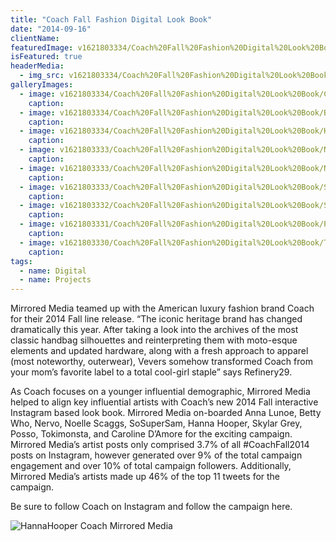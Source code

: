 ```yaml
---
title: "Coach Fall Fashion Digital Look Book"
date: "2014-09-16"
clientName: 
featuredImage: v1621803334/Coach%20Fall%20Fashion%20Digital%20Look%20Book/AnnaLunoe_weohba.png
isFeatured: true
headerMedia:
  - img_src: v1621803334/Coach%20Fall%20Fashion%20Digital%20Look%20Book/AnnaLunoe_weohba.png
galleryImages:
  - image: v1621803334/Coach%20Fall%20Fashion%20Digital%20Look%20Book/CarolineDAmore_b08nsl.png
    caption: 
  - image: v1621803334/Coach%20Fall%20Fashion%20Digital%20Look%20Book/BettyWho_zn2aed.png
    caption: 
  - image: v1621803334/Coach%20Fall%20Fashion%20Digital%20Look%20Book/HannaHooper_rmieep.png
    caption: 
  - image: v1621803333/Coach%20Fall%20Fashion%20Digital%20Look%20Book/Nervo_tcpzlt.png
    caption: 
  - image: v1621803333/Coach%20Fall%20Fashion%20Digital%20Look%20Book/NoelleScaggs_njl47k.png
    caption: 
  - image: v1621803333/Coach%20Fall%20Fashion%20Digital%20Look%20Book/SkylarGrey_goha0c.png
    caption: 
  - image: v1621803332/Coach%20Fall%20Fashion%20Digital%20Look%20Book/SoSuperSam_x7csly.png
    caption: 
  - image: v1621803331/Coach%20Fall%20Fashion%20Digital%20Look%20Book/Posso_cg6ahj.png
    caption: 
  - image: v1621803330/Coach%20Fall%20Fashion%20Digital%20Look%20Book/TokiMonsta_vtyos2.png
    caption: 
tags:
  - name: Digital
  - name: Projects
---
```



Mirrored Media teamed up with the American luxury fashion brand Coach for their 2014 Fall line release. “The iconic heritage brand has changed dramatically this year. After taking a look into the archives of the most classic handbag silhouettes and reinterpreting them with moto-esque elements and updated hardware, along with a fresh approach to apparel (most noteworthy, outerwear), Vevers somehow transformed Coach from your mom’s favorite label to a total cool-girl staple” says Refinery29.

As Coach focuses on a younger influential demographic, Mirrored Media helped to align key influential artists with Coach’s new 2014 Fall interactive Instagram based look book.  Mirrored Media on-boarded Anna Lunoe, Betty Who, Nervo, Noelle Scaggs, SoSuperSam, Hanna Hooper, Skylar Grey, Posso, Tokimonsta, and Caroline D’Amore for the exciting campaign.  Mirrored Media’s artist posts only comprised 3.7% of all #CoachFall2014 posts on Instagram, however generated over 9% of the total campaign engagement and over 10% of total campaign followers.  Additionally, Mirrored Media’s artists made up 46% of the top 11 tweets for the campaign.

Be sure to follow Coach on Instagram and follow the campaign here.

![HannaHooper Coach Mirrored Media](http://www.mirroredmedia.com/wp-content/uploads/2014/09/HannaHooper.png)
